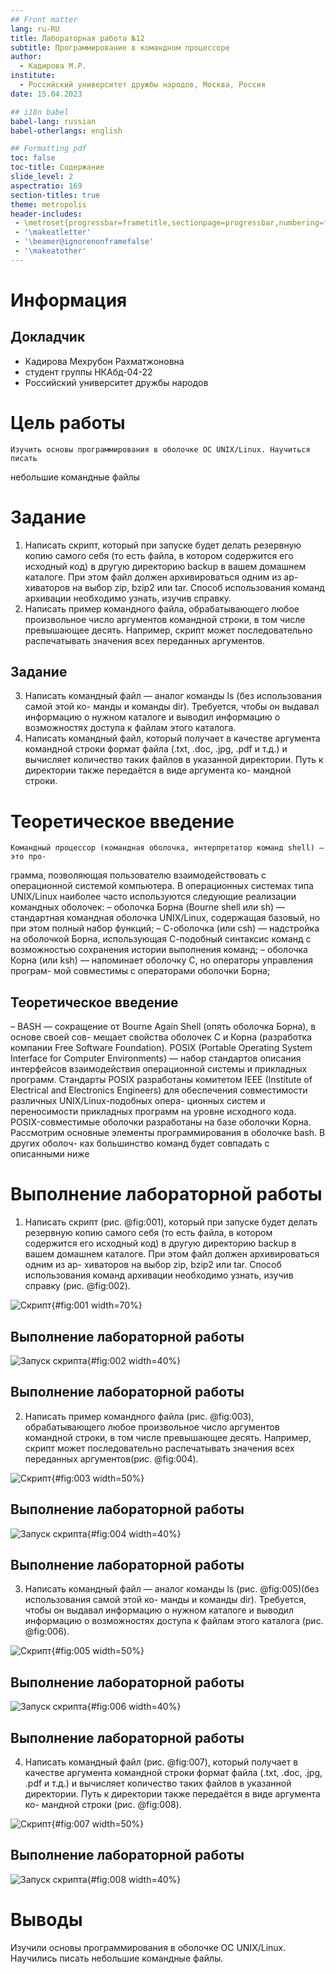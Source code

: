 ```yaml
---
## Front matter
lang: ru-RU
title: Лабораторная работа №12
subtitle: Программирование в командном процессоре
author:
  - Кадирова М.Р.
institute:
  - Российский университет дружбы народов, Москва, Россия
date: 15.04.2023

## i18n babel
babel-lang: russian
babel-otherlangs: english

## Formatting pdf
toc: false
toc-title: Содержание
slide_level: 2
aspectratio: 169
section-titles: true
theme: metropolis
header-includes:
 - \metroset{progressbar=frametitle,sectionpage=progressbar,numbering=fraction}
 - '\makeatletter'
 - '\beamer@ignorenonframefalse'
 - '\makeatother'
---
```


# Информация

## Докладчик

  * Кадирова Мехрубон Рахматжоновна
  * студент группы НКАбд-04-22
  * Российский университет дружбы народов

# Цель работы

    Изучить основы программирования в оболочке ОС UNIX/Linux. Научиться писать
небольшие командные файлы

# Задание

1. Написать скрипт, который при запуске будет делать резервную копию самого себя (то
есть файла, в котором содержится его исходный код) в другую директорию backup
в вашем домашнем каталоге. При этом файл должен архивироваться одним из ар-
хиваторов на выбор zip, bzip2 или tar. Способ использования команд архивации
необходимо узнать, изучив справку.
2. Написать пример командного файла, обрабатывающего любое произвольное число
аргументов командной строки, в том числе превышающее десять. Например, скрипт
может последовательно распечатывать значения всех переданных аргументов.

## Задание

3. Написать командный файл — аналог команды ls (без использования самой этой ко-
манды и команды dir). Требуется, чтобы он выдавал информацию о нужном каталоге
и выводил информацию о возможностях доступа к файлам этого каталога.
4. Написать командный файл, который получает в качестве аргумента командной строки
формат файла (.txt, .doc, .jpg, .pdf и т.д.) и вычисляет количество таких файлов
в указанной директории. Путь к директории также передаётся в виде аргумента ко-
мандной строки.

# Теоретическое введение

    Командный процессор (командная оболочка, интерпретатор команд shell) — это про-
грамма, позволяющая пользователю взаимодействовать с операционной системой
компьютера. В операционных системах типа UNIX/Linux наиболее часто используются
следующие реализации командных оболочек:
– оболочка Борна (Bourne shell или sh) — стандартная командная оболочка UNIX/Linux,
содержащая базовый, но при этом полный набор функций;
– С-оболочка (или csh) — надстройка на оболочкой Борна, использующая С-подобный
синтаксис команд с возможностью сохранения истории выполнения команд;
– оболочка Корна (или ksh) — напоминает оболочку С, но операторы управления програм-
мой совместимы с операторами оболочки Борна;

## Теоретическое введение
– BASH — сокращение от Bourne Again Shell (опять оболочка Борна), в основе своей сов-
мещает свойства оболочек С и Корна (разработка компании Free Software Foundation).
POSIX (Portable Operating System Interface for Computer Environments) — набор стандартов
описания интерфейсов взаимодействия операционной системы и прикладных программ.
Стандарты POSIX разработаны комитетом IEEE (Institute of Electrical and Electronics
Engineers) для обеспечения совместимости различных UNIX/Linux-подобных опера-
ционных систем и переносимости прикладных программ на уровне исходного кода.
POSIX-совместимые оболочки разработаны на базе оболочки Корна.
Рассмотрим основные элементы программирования в оболочке bash. В других оболоч-
ках большинство команд будет совпадать с описанными ниже

# Выполнение лабораторной работы

1. Написать скрипт (рис. @fig:001), который при запуске будет делать резервную копию самого себя (то
есть файла, в котором содержится его исходный код) в другую директорию backup
в вашем домашнем каталоге. При этом файл должен архивироваться одним из ар-
хиваторов на выбор zip, bzip2 или tar. Способ использования команд архивации
необходимо узнать, изучив справку (рис. @fig:002).

![Скрипт](image/3.png){#fig:001 width=70%}

## Выполнение лабораторной работы

![Запуск скрипта ](image/2.png){#fig:002 width=40%}

## Выполнение лабораторной работы

2. Написать пример командного файла (рис. @fig:003), обрабатывающего любое произвольное число
аргументов командной строки, в том числе превышающее десять. Например, скрипт
может последовательно распечатывать значения всех переданных аргументов(рис. @fig:004).

![Скрипт](image/5.png){#fig:003 width=50%}

## Выполнение лабораторной работы

![Запуск скрипта ](image/4.png){#fig:004 width=40%}

## Выполнение лабораторной работы

3. Написать командный файл — аналог команды ls (рис. @fig:005)(без использования самой этой ко-
манды и команды dir). Требуется, чтобы он выдавал информацию о нужном каталоге
и выводил информацию о возможностях доступа к файлам этого каталога (рис. @fig:006).

![Скрипт](image/7.png){#fig:005 width=50%}

## Выполнение лабораторной работы

![Запуск скрипта ](image/6.png){#fig:006 width=40%}

## Выполнение лабораторной работы

4. Написать командный файл (рис. @fig:007), который получает в качестве аргумента командной строки
формат файла (.txt, .doc, .jpg, .pdf и т.д.) и вычисляет количество таких файлов
в указанной директории. Путь к директории также передаётся в виде аргумента ко-
мандной строки (рис. @fig:008).

![Скрипт](image/9.png){#fig:007 width=50%}

## Выполнение лабораторной работы

![Запуск скрипта ](image/8.png){#fig:008 width=40%}

# Выводы

Изучили основы программирования в оболочке ОС UNIX/Linux. Научились писать
небольшие командные файлы.
